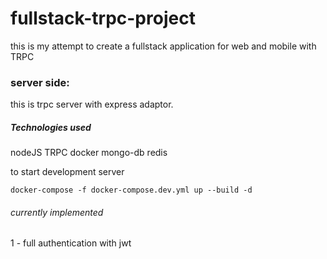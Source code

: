 # fullstack-trpc-project
this is my attempt to create a fullstack application for web and mobile with TRPC 

### server side:
this is trpc server with express adaptor.   
##### Technologies used
nodeJS  TRPC docker mongo-db redis

to start development server
```
docker-compose -f docker-compose.dev.yml up --build -d
```
###### currently implemented    
1 - full authentication with jwt
